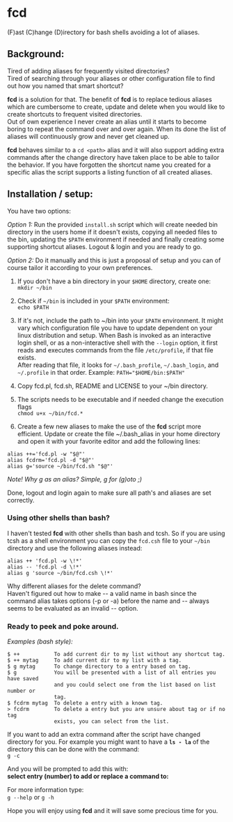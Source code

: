 # fcd
(F)ast (C)hange (D)irectory for bash shells avoiding a lot of aliases.

## Background:  
Tired of adding aliases for frequently visited directories?  
Tired of searching through your aliases or other configuration file to find  
out how you named that smart shortcut?  

**fcd** is a solution for that. The benefit of **fcd** is to replace tedious
aliases which are cumbersome to create, update and delete when you would like
to create shortcuts to frequent visited directories.  
Out of own experience I never create an alias until it starts to become boring
to repeat the command over and over again. When its done the list of aliases
will continuously grow and never get cleaned up.  

**fcd** behaves similar to a `cd <path>` alias and it will also support adding
extra commands after the change directory have taken place to be able to tailor
the behavior. If you have forgotten the shortcut name you created for a
specific alias the script supports a listing function of all created aliases.  

## Installation / setup:

You have two options:   

*Option 1:* Run the provided `install.sh` script which will create needed bin
directory in the users home if it doesn't exists, copying all needed files to
the bin, updating the `$PATH` environment if needed and finally creating some
supporting shortcut aliases. Logout & login and you are ready to go.  

*Option 2:* Do it manually and this is just a proposal of setup and you can
of course tailor it according to your own preferences.  

1) If you don't have a bin directory in your `$HOME` directory, create one:  
`mkdir ~/bin`

2) Check if `~/bin` is included in your `$PATH` environment:  
`echo $PATH`

3) If it's not, include the path to ~/bin into your `$PATH` environment. It
might vary which configuration file you have to update dependent on your
linux distribution and setup. When Bash is invoked as an interactive login
shell, or as a non-interactive shell with the `--login` option, it first reads
and executes commands from the file `/etc/profile`, if that file exists.  
After reading that file, it looks for `~/.bash_profile`, `~/.bash_login`, and
`~/.profile` in that order. Example: `PATH="$HOME/bin:$PATH"`

4) Copy fcd.pl, fcd.sh, README and LICENSE to your ~/bin directory.

5) The scripts needs to be executable and if needed change the execution flags  
`chmod u+x ~/bin/fcd.*`

6) Create a few new aliases to make the use of the **fcd** script more 
efficient. Update or create the file ~/.bash_alias in your home directory and 
open it with your favorite editor and add the following lines:  
```
alias ++='fcd.pl -w "$@"'
alias fcdrm='fcd.pl -d "$@"'
alias g='source ~/bin/fcd.sh "$@"'
```
*Note! Why g as an alias? Simple, g for (g)oto ;)*

Done, logout and login again to make sure all path's and aliases are set 
correctly.

### Using other shells than bash?
I haven't tested **fcd** with other shells than bash and tcsh. So if you are 
using tcsh as a shell environment you can copy the `fcd.csh` file to your 
`~/bin` directory and use the following aliases instead:  
```
alias ++ 'fcd.pl -w \!*'
alias -- 'fcd.pl -d \!*'  
alias g 'source ~/bin/fcd.csh \!*'  
```

Why different aliases for the delete command?  
Haven't figured out how to make -- a valid name in bash since the command 
alias takes options (-p or -a) before the name and -- always seems to be 
evaluated as an invalid -- option.

### Ready to peek and poke around.
*Examples (bash style):*  
```
$ ++           To add current dir to my list without any shortcut tag.
$ ++ mytag     To add current dir to my list with a tag.
$ g mytag      To change directory to a entry based on tag.
$ g            You will be presented with a list of all entries you have saved
               and you could select one from the list based on list number or
               tag.
$ fcdrm mytag  To delete a entry with a known tag.
> fcdrm        To delete a entry but you are unsure about tag or if no tag
               exists, you can select from the list.

```			   
If you want to add an extra command after the script have changed directory 
for you. For example you might want to have a **`ls - la`** of the directory 
this can be done with the command:  
`g -c`

And you will be prompted to add this with:  
**select entry (number) to add or replace a command to:**  

For more information type:  
`g --help` or `g -h`

Hope you will enjoy using **fcd** and it will save some precious time for you.


